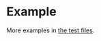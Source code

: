 # Example

More examples in [the test files](https://github.com/infoderm/healthone/tree/main/test/src).
